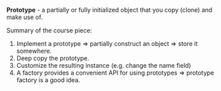 **Prototype** - a partially or fully initialized object that you copy (clone) and make use of.

Summary of the course piece:
1. Implement a prototype => partially construct an object => store it somewhere.
2. Deep copy the prototype.
3. Customize the resulting instance (e.g. change the name field)
4. A factory provides a convenient API for using prototypes => prototype factory is a good idea.
